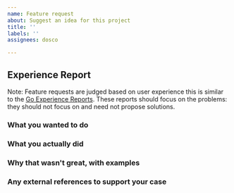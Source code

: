```yaml
---
name: Feature request
about: Suggest an idea for this project
title: ''
labels: ''
assignees: dosco

---
```


## Experience Report

Note: Feature requests are judged based on user experience this is similar to the [Go Experience Reports](https://github.com/golang/go/wiki/ExperienceReports). These reports should focus on the problems: they should not focus on and need not propose solutions.

### What you wanted to do

### What you actually did

### Why that wasn't great, with examples

### Any external references to support your case
